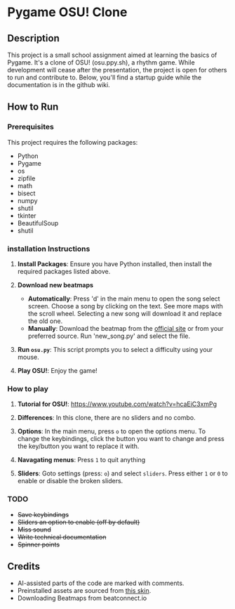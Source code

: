 # Pygame OSU! Clone

## Description
This project is a small school assignment aimed at learning the basics of Pygame. It's a clone of OSU! (osu.ppy.sh), a rhythm game. While development will cease after the presentation, the project is open for others to run and contribute to. Below, you'll find a startup guide while the documentation is in the github wiki.

## How to Run
### Prerequisites
This project requires the following packages:
- Python
- Pygame
- os
- zipfile
- math
- bisect
- numpy
- shutil
- tkinter
- BeautifulSoup
- shutil

### installation Instructions
1. **Install Packages**: Ensure you have Python installed, then install the required packages listed above.

2. **Download new beatmaps**
    - **Automatically**: Press 'd' in the main menu to open the song select screen. Choose a song by clicking on the text. See more maps with the scroll wheel. Selecting a new song will download it and replace the old one. 
    - **Manually**: Download the beatmap from the [official site](https://osu.ppy.sh/beatmapsets) or from your preferred source. Run 'new_song.py' and select the file.

3. **Run `osu.py`**: This script prompts you to select a difficulty using your mouse.

4. **Play OSU!**: Enjoy the game!

### How to play
1. **Tutorial for OSU!**: https://www.youtube.com/watch?v=hcaEiC3xmPg

2. **Differences**: In this clone, there are no sliders and no combo.

3. **Options**: In the main menu, press `o` to open the options menu. To change the keybindings, click the button you want to change and press the key/button you want to replace it with.

4. **Navagating menus**: Press `1` to quit anything

5. **Sliders**: Goto settings (press: `o`) and select `sliders`. Press either `1` or `0` to enable or disable the broken sliders.

### TODO
- ~~Save keybindings~~
- ~~Sliders an option to enable (off by default)~~
- ~~Miss sound~~
- ~~Write technical documentation~~
- ~~Spinner points~~

## Credits
- AI-assisted parts of the code are marked with comments.
- Preinstalled assets are sourced from [this skin](https://osu.ppy.sh/community/forums/topics/1491596).
- Downloading Beatmaps from beatconnect.io

